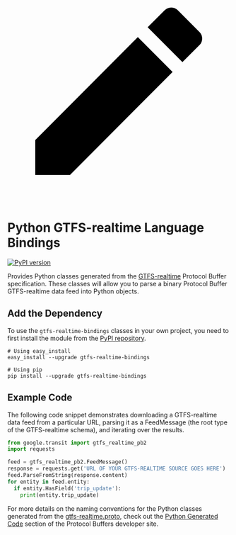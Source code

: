 <a href="https://github.com/MobilityData/gtfs-realtime-bindings/edit/master/python/README.md" title="Edit this page" target="_blank">
    <svg class="pencil" xmlns="http://www.w3.org/2000/svg" viewBox="0 0 24 24"><path d="M20.71 7.04c.39-.39.39-1.04 0-1.41l-2.34-2.34c-.37-.39-1.02-.39-1.41 0l-1.84 1.83 3.75 3.75M3 17.25V21h3.75L17.81 9.93l-3.75-3.75L3 17.25Z"></path></svg>
  </a>
  
# Python GTFS-realtime Language Bindings

[![PyPI version](https://badge.fury.io/py/gtfs-realtime-bindings.svg)](https://badge.fury.io/py/gtfs-realtime-bindings)

Provides Python classes generated from the
[GTFS-realtime](https://github.com/google/transit/tree/master/gtfs-realtime) Protocol
Buffer specification.  These classes will allow you to parse a binary Protocol
Buffer GTFS-realtime data feed into Python objects.

## Add the Dependency

To use the `gtfs-realtime-bindings` classes in your own project, you need to
first install the module from the
[PyPI repository](https://pypi.python.org/pypi/gtfs-realtime-bindings).

```
# Using easy_install
easy_install --upgrade gtfs-realtime-bindings

# Using pip
pip install --upgrade gtfs-realtime-bindings
```

## Example Code

The following code snippet demonstrates downloading a GTFS-realtime data feed
from a particular URL, parsing it as a FeedMessage (the root type of the
GTFS-realtime schema), and iterating over the results.

```python
from google.transit import gtfs_realtime_pb2
import requests

feed = gtfs_realtime_pb2.FeedMessage()
response = requests.get('URL OF YOUR GTFS-REALTIME SOURCE GOES HERE')
feed.ParseFromString(response.content)
for entity in feed.entity:
  if entity.HasField('trip_update'):
    print(entity.trip_update)
```

For more details on the naming conventions for the Python classes generated
from the
[gtfs-realtime.proto](https://github.com/google/transit/blob/master/gtfs-realtime/proto/gtfs-realtime.proto),
check out the
[Python Generated Code](https://developers.google.com/protocol-buffers/docs/reference/python-generated)
section of the Protocol Buffers developer site.
